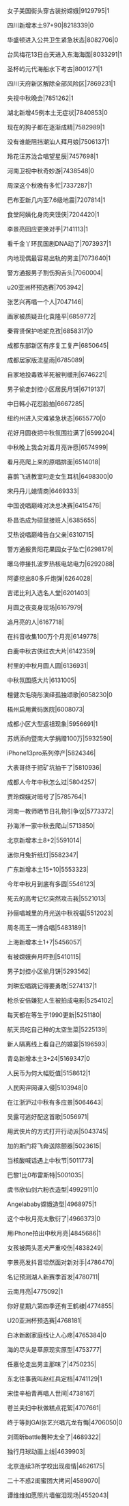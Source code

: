 女子美国街头穿古装扮嫦娥|9129795|1

四川新增本土97+90|8218339|0

华盛顿进入公共卫生紧急状态|8082706|0

台风梅花13日白天进入东海海面|8033291|1

圣杯屿元代海船水下考古|8001271|1

四川天府新区解除全部风险区|7869231|1

央视中秋晚会|7851262|1

湖北新增45例本土无症状|7840853|0

现在的狗子都在逐渐成精|7582989|1

没有谁能阻挡潮汕人拜月娘|7506137|1

玲花汪苏泷合唱望星辰|7457698|1

河南卫视中秋奇妙游|7438548|0

周深这个秋晚有多忙|7337287|1

巴布亚新几内亚7.6级地震|7207814|1

食堂阿姨化身肉夹馍侠|7204420|1

李景亮回应更换对手|7141113|1

看千金丫环民国剧DNA动了|7073937|1

内地现偶最容易出轨的男主|7073640|1

警方通报男子割伤狗舌头|7060004|

u20亚洲杯预选赛|7053942|

张艺兴再唱一个人|7047146|

画家被质疑丑化袁隆平|6859772|

秦霄贤保护哈妮克孜|6858317|0

成都东部新区有序复工复产|6850645|

成都居家版流星雨|6785089|

自家地投毒致羊死被判缓刑|6746221|

男子偷走封控小区居民月饼|6719137|

中日韩小花怼脸拍|6667285|

纽约州进入灾难紧急状态|6655770|0

花好月圆夜把中秋氛围拉满了|6599204|

中秋晚上我会对着月亮许愿|6574999|

看月亮爬上来的原唱排面|6514018|

喜鹊飞进教室叼走女生耳机|6498300|0

宋丹丹儿媳情商|6469333|

中国说唱巅峰对决总决赛|6415476|

朴昌浩成为硕鼠接班人|6385655|

艾热说唱巅峰告白父亲|6310715|

警方通报贵阳花果园女子坠亡|6298179|

曝乌停接扎波罗热核电站电力|6292088|

阿婆挖出80多斤炮弹|6264028|

吉诺比利入选名人堂|6201403|

月圆之夜变身现场|6167979|

追月亮的人|6167718|

在抖音收集100万个月亮|6149778|

白鹿中秋古侠红衣大片|6142359|

村里的中秋月圆人圆|6136931|

中秋氛围感大片|6131005|

檀健次毛晓彤演绎孤独颂歌|6058230|0

梧州启用黄码医院|6008073|

成都小区大型返祖现象|5956691|1

苏炳添向暨南大学捐赠100万|5932590|

iPhone13pro系列停产|5824346|

大表哥终于把矿坑抽干了|5810936|

成都人今年中秋怎么过|5804257|

贾玲嫦娥对暗号了|5785764|1

河南一教师晒节日礼物引争议|5773372|

孙海洋一家中秋去爬山|5713850|

北京新增本土8+2|5591014|

迷你月兔折纸灯|5582347|

广东新增本土15+10|5553323|

今年中秋月到底有多圆|5546123|

死去的高考记忆突然攻击我|5521013|

孙俪唱城里的月光送中秋祝福|5512023|

周冬雨王一博合唱|5483189|1

上海新增本土1+7|5456057|

有被嫦娥奔月吓到|5410115|

男子封控小区偷月饼|5293562|

刘畊宏唱跳记得要勇敢|5274137|1

枪杀安倍嫌犯人生被拍成电影|5254102|

每天都在等生于1990更新|5251180|

航天员吃自己种的太空生菜|5225139|

新人隔离线上看自己的婚宴|5196593|

青岛新增本土3+24|5169347|0

人民币为何大幅贬值|5158612|1

人民网评网课入侵|5103948|0

在江浙沪过中秋有多应景|5064643|

吴露可逃好配这首歌|5056971|

用武侠片的方式打开行动派|5043745|

加的斯门将飞奔送除颤器|5023615|

当核酸喊话遇上中秋节|5011773|

巴黎1比0布雷斯特|5001035|

虞书欣仙剑六粉衣造型|4992911|0

Angelababy嫦娥造型|4968975|1

这个中秋月亮太敷衍了|4966373|0

用iPhone拍出中秋月亮|4845686|1

女孩被两头恶犬严重咬伤|4838249|

李景亮发抖音坦然面对新对手|4786470|

名记预测湖人新赛季首发|4780711|

云南月亮|4775092|1

你好星期六第四季还有王鹤棣|4774855|

U20亚洲杯预选赛|4768181|

白冰新剧家庭线让人心疼|4765384|0

海的尽头是草原现实原型|4753777|

任嘉伦走出男主那味了|4750235|

东北往事我叫赵红兵定档|4741129|1

宋佳辛柏青再唱人世间|4738167|

苍兰夫妇中秋做糕点花絮|4707661|

终于等到GAI张艺兴唱亢龙有悔|4706050|0

刘雨昕battle舞种太全了|4689322|

独行月球动画上线|4639903|

北京连续3所学校出现疫情|4626175|

二十不惑2闺蜜团大拷问|4589070|

谭维维如愿照片墙催泪现场|4552043|

